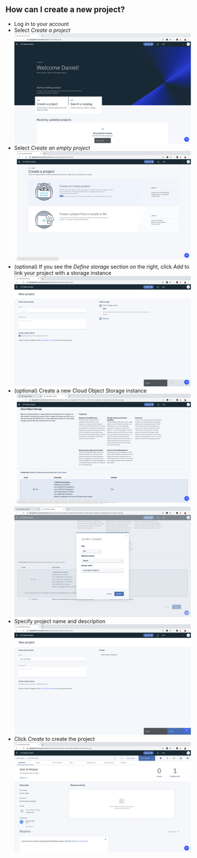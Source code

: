 ## How can I create a new project?
- Log in to your account
- Select _Create a project_
![](./screenshots/1.png)
- Select _Create an empty project_
![](./screenshots/2.png)
- (optional) If you see the _Define storage_ section on the right, click _Add_ to link your project with a storage instance
![](./screenshots/3.png)
- (optional) Create a new Cloud Object Storage instance
![](./screenshots/4.png)
![](./screenshots/5.png)
- Specify project name and description
![](./screenshots/6.png)
- Click _Create_ to create the project
![](./screenshots/7.png)
